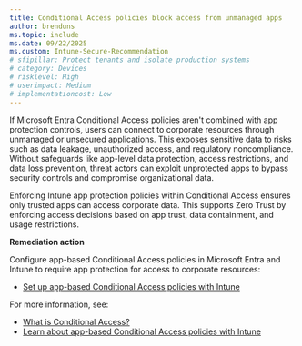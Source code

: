 ```yaml
---
title: Conditional Access policies block access from unmanaged apps
author: brenduns
ms.topic: include
ms.date: 09/22/2025
ms.custom: Intune-Secure-Recommendation
# sfipillar: Protect tenants and isolate production systems
# category: Devices
# risklevel: High
# userimpact: Medium
# implementationcost: Low
---
```

If Microsoft Entra Conditional Access policies aren't combined with app protection controls, users can connect to corporate resources through unmanaged or unsecured applications. This exposes sensitive data to risks such as data leakage, unauthorized access, and regulatory noncompliance. Without safeguards like app-level data protection, access restrictions, and data loss prevention, threat actors can exploit unprotected apps to bypass security controls and compromise organizational data.

Enforcing Intune app protection policies within Conditional Access ensures only trusted apps can access corporate data. This supports Zero Trust by enforcing access decisions based on app trust, data containment, and usage restrictions.

**Remediation action**

Configure app-based Conditional Access policies in Microsoft Entra and Intune to require app protection for access to corporate resources:  
- [Set up app-based Conditional Access policies with Intune](/intune/intune-service/protect/app-based-conditional-access-intune-create)

For more information, see:  
- [What is Conditional Access?](/entra/identity/conditional-access/overview)
- [Learn about app-based Conditional Access policies with Intune](/intune/intune-service/protect/app-based-conditional-access-intune)
